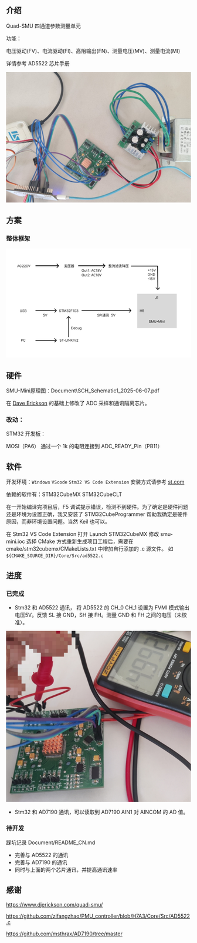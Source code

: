 ## 介绍

Quad-SMU 四通道参数测量单元

功能：

电压驱动(FV)、电流驱动(FI)、高阻输出(FN)、测量电压(MV)、测量电流(MI) 

详情参考 AD5522 芯片手册

![test_hardware.jpg](Document/img/test_hardware.jpg)

## 方案

### 整体框架

![develop_hardware](Document/img/develop_hardware.png)

## 硬件

SMU-Mini原理图：Document\SCH_Schematic1_2025-06-07.pdf

在 [Dave Erickson](https://www.djerickson.com/quad-smu/) 的基础上修改了 ADC 采样和通讯隔离芯片。

### 改动：

STM32 开发板：

MOSI（PA6） 通过一个 1k 的电阻连接到 ADC_READY_Pin（PB11）

## 软件

开发环境：`Windows` `VScode` `Stm32 VS Code Extension` 安装方式请参考 [st.com](https://www.st.com/content/st_com/en/campaigns/stm32-vs-code-extension-z11.html)

依赖的软件有：STM32CubeMX STM32CubeCLT

在一开始编译完项目后，F5 调试提示错误，检测不到硬件。为了确定是硬件问题还是环境为设置正确，我又安装了 STM32CubeProgrammer 帮助我确定是硬件原因，而非环境设置问题。当然 Keil 也可以。

在 Stm32 VS Code Extension 打开 Launch STM32CubeMX 修改 smu-mini.ioc 选择 CMake 方式重新生成项目工程后，需要在 cmake/stm32cubemx/CMakeLists.txt 中增加自行添加的 .c 源文件。 如 `${CMAKE_SOURCE_DIR}/Core/Src/ad5522.c`

## 进度

### 已完成

* Stm32 和 AD5522 通讯， 将 AD5522 的 CH_0 CH_1 设置为 FVMI 模式输出电压5V。反馈 SL 接 GND，SH 接 FH。测量 GND 和 FH 之间的电压（未校准）。

![test_FVMI_5V](Document/img/test_FVMI_5V.jpg)

* Stm32 和 AD7190 通讯，可以读取到 AD7190 AIN1 对 AINCOM 的 AD 值。

### 待开发

踩坑记录 Document/README_CN.md

* 完善与 AD5522 的通讯
* 完善与 AD7190 的通讯
* 同时与上面的两个芯片通讯，并提高通讯速率


## 感谢

https://www.djerickson.com/quad-smu/

https://github.com/zifangzhao/PMU_controller/blob/H7A3/Core/Src/AD5522.c

https://github.com/msthrax/AD7190/tree/master
